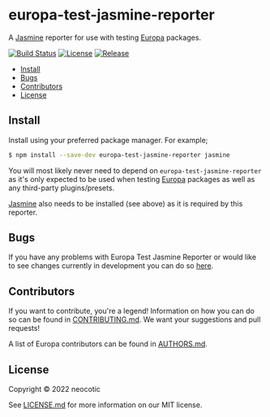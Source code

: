 # europa-test-jasmine-reporter

A [Jasmine](https://jasmine.github.io) reporter for use with testing [Europa](https://github.com/neocotic/europa)
packages.

[![Build Status](https://img.shields.io/github/workflow/status/neocotic/europa/CI/main?style=flat-square)](https://github.com/neocotic/europa/actions/workflows/ci.yml)
[![License](https://img.shields.io/npm/l/europa-test-jasmine-reporter.svg?style=flat-square)](https://github.com/neocotic/europa/raw/main/packages/europa-test-jasmine-reporter/LICENSE.md)
[![Release](https://img.shields.io/npm/v/europa-test-jasmine-reporter.svg?style=flat-square)](https://npmjs.com/package/europa-test-jasmine-reporter)

* [Install](#install)
* [Bugs](#bugs)
* [Contributors](#contributors)
* [License](#license)

## Install

Install using your preferred package manager. For example;

``` bash
$ npm install --save-dev europa-test-jasmine-reporter jasmine
```

You will most likely never need to depend on `europa-test-jasmine-reporter` as it's only expected to be used when
testing [Europa](https://github.com/neocotic/europa) packages as well as any third-party plugins/presets.

[Jasmine](https://jasmine.github.io) also needs to be installed (see above) as it is required by this reporter.

## Bugs

If you have any problems with Europa Test Jasmine Reporter or would like to see changes currently in development you can
do so [here](https://github.com/neocotic/europa/issues).

## Contributors

If you want to contribute, you're a legend! Information on how you can do so can be found in
[CONTRIBUTING.md](https://github.com/neocotic/europa/blob/main/CONTRIBUTING.md). We want your suggestions and pull
requests!

A list of Europa contributors can be found in [AUTHORS.md](https://github.com/neocotic/europa/blob/main/AUTHORS.md).

## License

Copyright © 2022 neocotic

See [LICENSE.md](https://github.com/neocotic/europa/raw/main/packages/europa-test-jasmine-reporter/LICENSE.md) for more
information on our MIT license.
